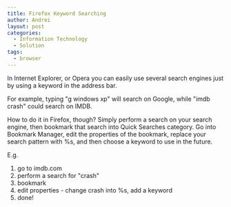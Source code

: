 ```yaml
---
title: Firefox Keyword Searching
author: Andrei
layout: post
categories:
  - Information Technology
  - Solution
tags:
  - browser
---
```

In Internet Explorer, or Opera you can easily use several search engines just by using a keyword in the address bar.

For example, typing "g windows xp" will search on Google, while "imdb crash" could search on IMDB.

How to do it in Firefox, though? Simply perform a search on your search engine, then bookmark that search into Quick Searches category. Go into Bookmark Manager, edit the properties of the bookmark, replace your search pattern with %s, and then choose a keyword to use in the future.

E.g.  
1. go to imdb.com  
2. perform a search for "crash"  
3. bookmark  
4. edit properties - change crash into %s, add a keyword  
5. done!